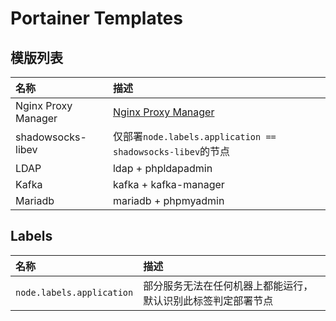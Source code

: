 # Portainer Templates

## 模版列表

 名称                 | 描述
 :-------------------|:---
 Nginx Proxy Manager | [Nginx Proxy Manager](https://nginxproxymanager.com/)
 shadowsocks-libev   | 仅部署`node.labels.application == shadowsocks-libev`的节点
 LDAP                | ldap + phpldapadmin
 Kafka               | kafka + kafka-manager
 Mariadb             | mariadb + phpmyadmin


## Labels

 名称                        | 描述
 :------------------------- | :-------
 `node.labels.application`  | 部分服务无法在任何机器上都能运行，默认识别此标签判定部署节点
